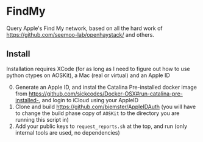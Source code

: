 # FindMy
Query Apple's Find My network, based on all the hard work of https://github.com/seemoo-lab/openhaystack/ and others.

## Install
Installation requires XCode (for as long as I need to figure out how to use python ctypes on AOSKit), a Mac (real or virtual) and an Apple ID

0. Generate an Apple ID, and instal the Catalina Pre-installed docker image from https://github.com/sickcodes/Docker-OSX#run-catalina-pre-installed-, and login to iCloud using your AppleID
1. Clone and build https://github.com/biemster/AppleIDAuth (you will have to change the build phase copy of `AOSKit` to the directory you are running this script in)
2. Add your public keys to `request_reports.sh` at the top, and run (only internal tools are used, no dependencies)

